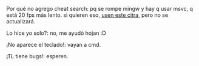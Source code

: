 Por qué no agrego cheat search: pq se rompe mingw y hay q usar msvc, q está 20 fps más lento. si quieren eso, [usen este citra](https://ci.appveyor.com/api/buildjobs/b1fx012kfomawqkg/artifacts/citra-windows-msvc-20171010-dade097.zip), pero no se actualizará.

Lo hice yo solo?: no, me ayudó hojan :D

¡No aparece el teclado!: vayan a cmd.

¡TL tiene bugs!: esperen.
